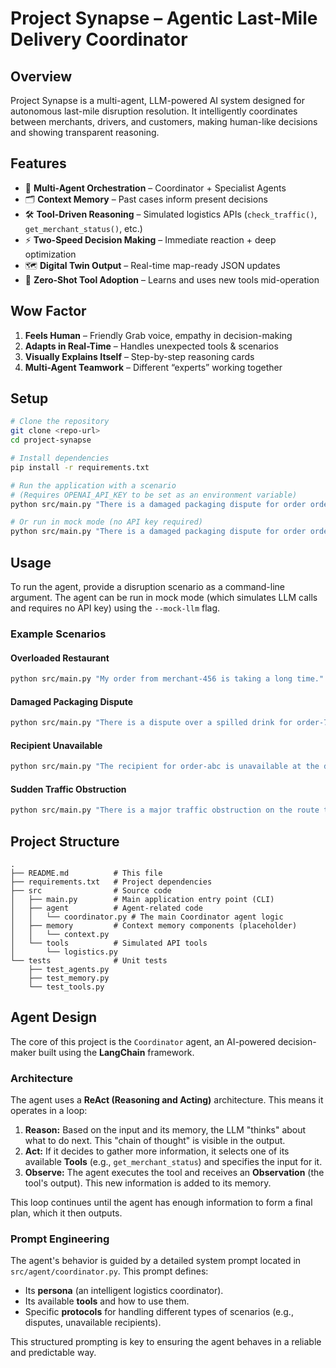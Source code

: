 # Project Synapse – Agentic Last-Mile Delivery Coordinator

## Overview
Project Synapse is a multi-agent, LLM-powered AI system designed for autonomous last-mile disruption resolution.
It intelligently coordinates between merchants, drivers, and customers, making human-like decisions and showing transparent reasoning.

## Features
- 🧠 **Multi-Agent Orchestration** – Coordinator + Specialist Agents
- 🗂 **Context Memory** – Past cases inform present decisions
- 🛠 **Tool-Driven Reasoning** – Simulated logistics APIs (`check_traffic()`, `get_merchant_status()`, etc.)
- ⚡ **Two-Speed Decision Making** – Immediate reaction + deep optimization
- 🗺 **Digital Twin Output** – Real-time map-ready JSON updates
- 🚀 **Zero-Shot Tool Adoption** – Learns and uses new tools mid-operation

## Wow Factor 
1. **Feels Human** – Friendly Grab voice, empathy in decision-making
2. **Adapts in Real-Time** – Handles unexpected tools & scenarios
3. **Visually Explains Itself** – Step-by-step reasoning cards
4. **Multi-Agent Teamwork** – Different “experts” working together

## Setup
```bash
# Clone the repository
git clone <repo-url>
cd project-synapse

# Install dependencies
pip install -r requirements.txt

# Run the application with a scenario
# (Requires OPENAI_API_KEY to be set as an environment variable)
python src/main.py "There is a damaged packaging dispute for order order-789."

# Or run in mock mode (no API key required)
python src/main.py "There is a damaged packaging dispute for order order-789." --mock-llm
```

## Usage

To run the agent, provide a disruption scenario as a command-line argument. The agent can be run in mock mode (which simulates LLM calls and requires no API key) using the `--mock-llm` flag.

### Example Scenarios

#### Overloaded Restaurant
```bash
python src/main.py "My order from merchant-456 is taking a long time." --mock-llm
```

#### Damaged Packaging Dispute
```bash
python src/main.py "There is a dispute over a spilled drink for order-789." --mock-llm
```

#### Recipient Unavailable
```bash
python src/main.py "The recipient for order-abc is unavailable at the delivery address." --mock-llm
```

#### Sudden Traffic Obstruction
```bash
python src/main.py "There is a major traffic obstruction on the route to the airport." --mock-llm
```

## Project Structure
```
.
├── README.md          # This file
├── requirements.txt   # Project dependencies
├── src                # Source code
│   ├── main.py        # Main application entry point (CLI)
│   ├── agent          # Agent-related code
│   │   └── coordinator.py # The main Coordinator agent logic
│   ├── memory         # Context memory components (placeholder)
│   │   └── context.py
│   └── tools          # Simulated API tools
│       └── logistics.py
└── tests              # Unit tests
    ├── test_agents.py
    ├── test_memory.py
    └── test_tools.py
```

## Agent Design

The core of this project is the `Coordinator` agent, an AI-powered decision-maker built using the **LangChain** framework.

### Architecture
The agent uses a **ReAct (Reasoning and Acting)** architecture. This means it operates in a loop:
1.  **Reason:** Based on the input and its memory, the LLM "thinks" about what to do next. This "chain of thought" is visible in the output.
2.  **Act:** If it decides to gather more information, it selects one of its available **Tools** (e.g., `get_merchant_status`) and specifies the input for it.
3.  **Observe:** The agent executes the tool and receives an **Observation** (the tool's output). This new information is added to its memory.

This loop continues until the agent has enough information to form a final plan, which it then outputs.

### Prompt Engineering
The agent's behavior is guided by a detailed system prompt located in `src/agent/coordinator.py`. This prompt defines:
-   Its **persona** (an intelligent logistics coordinator).
-   Its available **tools** and how to use them.
-   Specific **protocols** for handling different types of scenarios (e.g., disputes, unavailable recipients).

This structured prompting is key to ensuring the agent behaves in a reliable and predictable way.
